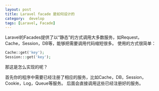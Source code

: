 ```yaml
---
layout: post
title: Laravel facade 是如何设计的
category:  develop
tags: [Laravel, Facade]
---
```

Laravel的Facades提供了以“静态”的方式调用大多数服务，如Request，Cache，Session，DB等，能够把需要调用代码缩短很多。
使用的方式很简单：

```php
Cache::get('key');
Session:::get('key');
```

那这是怎么实现的呢？

首先你的程序中需要已经注册了相应的服务，比如Cache，DB，Session，Cookie，Log，Queue等服务。
后面会直接调用这些已经注册好的服务。
